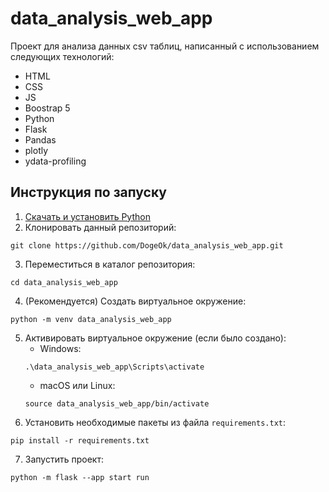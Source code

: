 # data_analysis_web_app

Проект для анализа данных csv таблиц, написанный с использованием следующих технологий:
+ HTML
+ CSS
+ JS
+ Boostrap 5
+ Python
+ Flask
+ Pandas
+ plotly
+ ydata-profiling

## Инструкция по запуску
1. [Скачать и установить Python](https://www.python.org/downloads/)
2. Клонировать данный репозиторий: 
```
git clone https://github.com/DogeOk/data_analysis_web_app.git
```
3. Переместиться в каталог репозитория:
```
cd data_analysis_web_app
```
4. (Рекомендуется) Создать виртуальное окружение:
```
python -m venv data_analysis_web_app
```
5. Активировать виртуальное окружение (если было создано):
   - Windows:
   ```
   .\data_analysis_web_app\Scripts\activate
   ```
   - macOS или Linux:
   ```
   source data_analysis_web_app/bin/activate
   ```
6. Установить необходимые пакеты из файла `requirements.txt`:
```
pip install -r requirements.txt
```
7. Запустить проект:
```
python -m flask --app start run
```